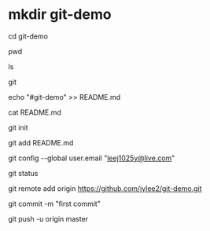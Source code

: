 # mkdir git-demo

cd git-demo

pwd

ls

git

echo "#git-demo" >> README.md

cat README.md

git init

git add README.md

git config --global user.email "leej1025y@live.com"

git status

git remote add origin https://github.com/jylee2/git-demo.git

git commit -m "first commit"

git push -u origin master
